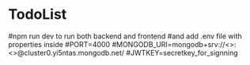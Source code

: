 # TodoList
#npm run dev to run both backend and frontend
#and add .env file with properties inside 
#PORT=4000
#MONGODB_URI=mongodb+srv://<<username>>:<<password>>@cluster0.yi5ntas.mongodb.net/
#JWTKEY=secretkey_for_signning
